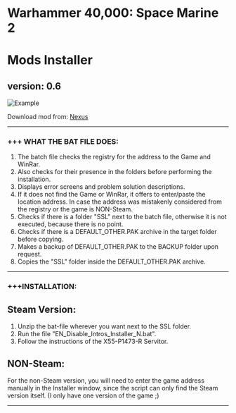 # Warhammer 40,000: Space Marine 2

# Mods Installer
## version: 0.6

![Example](https://staticdelivery.nexusmods.com/mods/6771/images/headers/43_1726655413.jpg)

Download mod from: [Nexus](https://www.nexusmods.com/warhammer40000spacemarine2/mods/43)

---

### +++ WHAT THE BAT FILE DOES:

1. The batch file checks the registry for the address to the Game and WinRar.
2. Also checks for their presence in the folders before performing the installation.
3. Displays error screens and problem solution descriptions.
4. If it does not find the Game or WinRar, it offers to enter/paste the location address. In case the address was mistakenly considered from the registry or the game is NON-Steam.
5. Checks if there is a folder "SSL" next to the batch file, otherwise it is not executed, because there is no point.
6. Checks if there is a DEFAULT_OTHER.PAK archive in the target folder before copying.
7. Makes a backup of DEFAULT_OTHER.PAK to the BACKUP folder upon request.
8. Copies the "SSL" folder inside the DEFAULT_OTHER.PAK archive.

---

### +++INSTALLATION:

## Steam Version:

1. Unzip the bat-file wherever you want next to the SSL folder.
2. Run the file "EN_Disable_Intros_Installer_N.bat".
3. Follow the instructions of the X55-P1473-R Servitor.

## NON-Steam:

For the non-Steam version, you will need to enter the game address manually in the Installer window, since the script can only find the Steam version itself. (I only have one version of the game ;)

---
